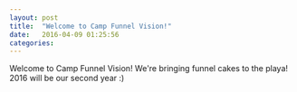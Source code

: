 ```yaml
---
layout: post
title:  "Welcome to Camp Funnel Vision!"
date:   2016-04-09 01:25:56
categories: 
---
```


Welcome to Camp Funnel Vision!  We're bringing funnel cakes to the playa!  2016 will be our second year :)
